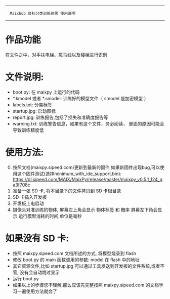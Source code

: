 ------------------------------------------

      Maixhub 目标分类训练结果 使用说明

------------------------------------------

# 作品功能
在文件之中，对手扶电梯，斑马线以及楼梯进行识别


# 文件说明:

* boot.py: 在 maixpy 上运行的代码
* *.kmodel 或者 *.smodel: 训练好的模型文件（ smodel 是加密模型 ）
* labels.txt: 分类标签
* startup.jpg: 启动图标
* report.jpg: 训练报告,包括了损失和准确度报告等
* warning.txt: 训练警告信息，如果有这个文件，务必阅读， 里面的原因可能会导致训练精度低

# 使用方法:

0. 按照文档(maixpy.sipeed.com)更新到最新的固件
   如果新固件出现bug,可以使用这个固件测试(选择minimum_with_ide_support.bin): 
   https://dl.sipeed.com/MAIX/MaixPy/release/master/maixpy_v0.5.1_124_ga3f708c
1. 准备一张 SD 卡, 将本目录下的文件拷贝到 SD 卡根目录
2. SD 卡插入开发板
3. 开发板上电启动
4. 摄像头对准训练的物体,
       屏幕左上角会显示 物体标签 和 概率
       屏幕左下角会显示 运行模型消耗的时间,单位是毫秒

# 如果没有 SD 卡:

* 按照 maixpy.sipeed.com 文档所述的方式, 将模型烧录到 flash
* 修改 boot.py 的 main 函数调用的参数: model 在 flash 中的地址
* 其它资源文件,比如 startup.jpg 可以通过工具发送到开发板的文件系统,或者不管, 没有会自动跳过显示
* 运行 boot.py
* 如果以上的步骤您不理解,那么应该先完整按照 maixpy.sipeed.com 的文档学习一遍使用方法就会了







